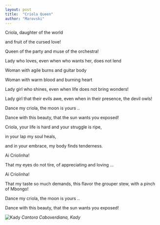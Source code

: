 ```yaml
---
layout: post
title:  "Criola Queen"
author: "Marovski"
---
```


<p>Criola, daughter of the world</p>
and fruit of the cursed love!
<p>Queen of the party and muse of the orchestra!</p>

<p>Lady who loves, even when who wants her, does not lend</p>
<p>Woman with agile burns and guitar body</p>
<p>Woman with warm blood and burning heart</p>

<p>Lady girl who shines, even when life does not bring wonders!</p>
<p>Lady girl that their evils awe, even when in their presence, the devil owls!</p>

<p>Dance my criola, the moon is yours .. </p>
<p>Dance with this beauty, that the sun wants you exposed!</p>

<p>Criola, your life is hard and your struggle is ripe, 
  <p>in your lap my soul heals, </p>
    <p>and in your embrace, my body finds tenderness.</p>

<p>Ai Criolinha!</p>
<p>That my eyes do not tire, of appreciating and loving ...</p>
<p>Ai Criolinha!</p>
<p>That my taste so much demands, this flavor the grouper stew, with a pinch of Mbongo!</p>


<p>Dance my criola, the moon is yours .. </p>
<p>Dance with this beauty, that the sun wants you exposed!</p>


![Kady](https://dtudo1pouco.com/wp-content/uploads/Kady-696x696.jpg )
_Cantora Caboverdiana, Kady_
